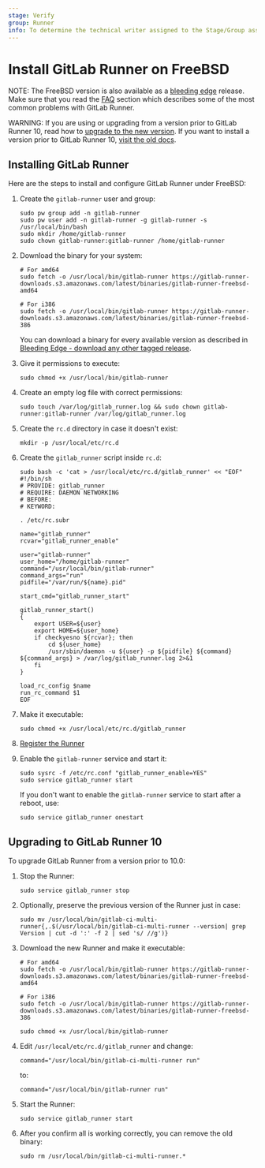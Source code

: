 ```yaml
---
stage: Verify
group: Runner
info: To determine the technical writer assigned to the Stage/Group associated with this page, see https://about.gitlab.com/handbook/engineering/ux/technical-writing/#designated-technical-writers
---
```


# Install GitLab Runner on FreeBSD

NOTE:
The FreeBSD version is also available as a [bleeding edge](bleeding-edge.md)
release. Make sure that you read the [FAQ](../faq/README.md) section which
describes some of the most common problems with GitLab Runner.

WARNING:
If you are using or upgrading from a version prior to GitLab Runner 10, read how
to [upgrade to the new version](#upgrading-to-gitlab-runner-10). If you want
to install a version prior to GitLab Runner 10, [visit the old docs](old.md).

## Installing GitLab Runner

Here are the steps to install and configure GitLab Runner under FreeBSD:

1. Create the `gitlab-runner` user and group:

   ```shell
   sudo pw group add -n gitlab-runner
   sudo pw user add -n gitlab-runner -g gitlab-runner -s /usr/local/bin/bash
   sudo mkdir /home/gitlab-runner
   sudo chown gitlab-runner:gitlab-runner /home/gitlab-runner
   ```

1. Download the binary for your system:

   ```shell
   # For amd64
   sudo fetch -o /usr/local/bin/gitlab-runner https://gitlab-runner-downloads.s3.amazonaws.com/latest/binaries/gitlab-runner-freebsd-amd64

   # For i386
   sudo fetch -o /usr/local/bin/gitlab-runner https://gitlab-runner-downloads.s3.amazonaws.com/latest/binaries/gitlab-runner-freebsd-386
   ```

   You can download a binary for every available version as described in
   [Bleeding Edge - download any other tagged release](bleeding-edge.md#download-any-other-tagged-release).

1. Give it permissions to execute:

   ```shell
   sudo chmod +x /usr/local/bin/gitlab-runner
   ```

1. Create an empty log file with correct permissions:

   ```shell
   sudo touch /var/log/gitlab_runner.log && sudo chown gitlab-runner:gitlab-runner /var/log/gitlab_runner.log
   ```

1. Create the `rc.d` directory in case it doesn't exist:

   ```shell
   mkdir -p /usr/local/etc/rc.d
   ```

1. Create the `gitlab_runner` script inside `rc.d`:

   ```shell
   sudo bash -c 'cat > /usr/local/etc/rc.d/gitlab_runner' << "EOF"
   #!/bin/sh
   # PROVIDE: gitlab_runner
   # REQUIRE: DAEMON NETWORKING
   # BEFORE:
   # KEYWORD:

   . /etc/rc.subr

   name="gitlab_runner"
   rcvar="gitlab_runner_enable"

   user="gitlab-runner"
   user_home="/home/gitlab-runner"
   command="/usr/local/bin/gitlab-runner"
   command_args="run"
   pidfile="/var/run/${name}.pid"

   start_cmd="gitlab_runner_start"

   gitlab_runner_start()
   {
       export USER=${user}
       export HOME=${user_home}
       if checkyesno ${rcvar}; then
           cd ${user_home}
           /usr/sbin/daemon -u ${user} -p ${pidfile} ${command} ${command_args} > /var/log/gitlab_runner.log 2>&1
       fi
   }

   load_rc_config $name
   run_rc_command $1
   EOF
   ```

1. Make it executable:

   ```shell
   sudo chmod +x /usr/local/etc/rc.d/gitlab_runner
   ```

1. [Register the Runner](../register/index.md)
1. Enable the `gitlab-runner` service and start it:

   ```shell
   sudo sysrc -f /etc/rc.conf "gitlab_runner_enable=YES"
   sudo service gitlab_runner start
   ```

   If you don't want to enable the `gitlab-runner` service to start after a
   reboot, use:

   ```shell
   sudo service gitlab_runner onestart
   ```

## Upgrading to GitLab Runner 10

To upgrade GitLab Runner from a version prior to 10.0:

1. Stop the Runner:

   ```shell
   sudo service gitlab_runner stop
   ```

1. Optionally, preserve the previous version of the Runner just in case:

   ```shell
   sudo mv /usr/local/bin/gitlab-ci-multi-runner{,.$(/usr/local/bin/gitlab-ci-multi-runner --version| grep Version | cut -d ':' -f 2 | sed 's/ //g')}
   ```

1. Download the new Runner and make it executable:

   ```shell
   # For amd64
   sudo fetch -o /usr/local/bin/gitlab-runner https://gitlab-runner-downloads.s3.amazonaws.com/latest/binaries/gitlab-runner-freebsd-amd64

   # For i386
   sudo fetch -o /usr/local/bin/gitlab-runner https://gitlab-runner-downloads.s3.amazonaws.com/latest/binaries/gitlab-runner-freebsd-386

   sudo chmod +x /usr/local/bin/gitlab-runner
   ```

1. Edit `/usr/local/etc/rc.d/gitlab_runner` and change:

   ```shell
   command="/usr/local/bin/gitlab-ci-multi-runner run"
   ```

   to:

   ```shell
   command="/usr/local/bin/gitlab-runner run"
   ```

1. Start the Runner:

   ```shell
   sudo service gitlab_runner start
   ```

1. After you confirm all is working correctly, you can remove the old binary:

   ```shell
   sudo rm /usr/local/bin/gitlab-ci-multi-runner.*
   ```
